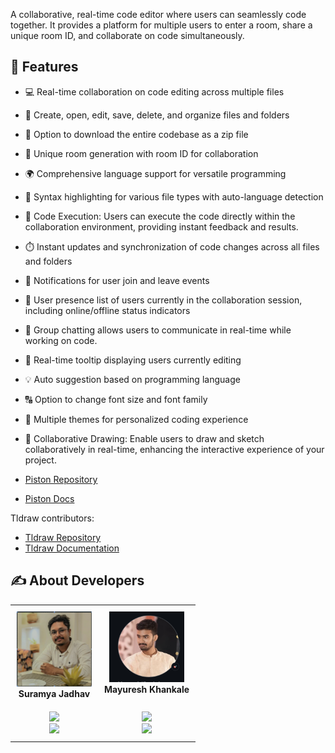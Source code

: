 A collaborative, real-time code editor where users can seamlessly code together. It provides a platform for multiple users to enter a room, share a unique room ID, and collaborate on code simultaneously.

## 🔮 Features

-   💻 Real-time collaboration on code editing across multiple files
-   📁 Create, open, edit, save, delete, and organize files and folders
-   💾 Option to download the entire codebase as a zip file
-   🚀 Unique room generation with room ID for collaboration
-   🌍 Comprehensive language support for versatile programming
-   🌈 Syntax highlighting for various file types with auto-language detection
-   🚀 Code Execution: Users can execute the code directly within the collaboration environment, providing instant feedback and results.
-   ⏱️ Instant updates and synchronization of code changes across all files and folders
-   📣 Notifications for user join and leave events
-   👥 User presence list of users currently in the collaboration session, including online/offline status indicators
-   💬 Group chatting allows users to communicate in real-time while working on code.
-   🎩 Real-time tooltip displaying users currently editing
-   💡 Auto suggestion based on programming language
-   🔠 Option to change font size and font family
-   🎨 Multiple themes for personalized coding experience
-   🎨 Collaborative Drawing: Enable users to draw and sketch collaboratively in real-time, enhancing the interactive experience of your project.

-   [Piston Repository](https://github.com/engineer-man/piston)
-   [Piston Docs](https://piston.readthedocs.io/en/latest/api-v2/)

Tldraw contributors:
-   [Tldraw Repository](https://github.com/tldraw/tldraw)
-   [Tldraw Documentation](https://tldraw.dev/)

## ✍️ About Developers

<table>
  <tbody>
    <tr>
      <td align="center" valign="top" style="padding : 10px">
        <img src="./images/suramya_photo.png" width="120px;" alt="Mayuresh Khankale"/>
        <br />
        <b>Suramya Jadhav</b>
      </td>
       <td align="center" valign="top" style="padding : 10px">
        <img src="./images/mayuresh_photo.png" width="120px;" alt="Mayuresh Khankale"/>
        <br />
        <b>Mayuresh Khankale</b>
      </td>
    </tr>
    <tr>
        <td align="center" style="padding : 10px">
            <a href="https://github.com/sahilatahar">
            <img src="https://img.shields.io/badge/GitHub-100000.svg?style=for-the-badge&logo=github&logoColor=white"/>
        </a>
        <br/>
        <a href="https://linkedin.com/in/sahilatahar">
            <img src="https://img.shields.io/badge/linkedin-%230077B5.svg?style=for-the-badge&logo=linkedin&logoColor=white"/>
        </a>
        </td>
        <td align="center" style="padding : 10px">
            <a href="https://github.com/sahilatahar">
            <img src="https://img.shields.io/badge/GitHub-100000.svg?style=for-the-badge&logo=github&logoColor=white"/>
        </a>
        <br/>
        <a href="https://linkedin.com/in/sahilatahar">
            <img src="https://img.shields.io/badge/linkedin-%230077B5.svg?style=for-the-badge&logo=linkedin&logoColor=white"/>
        </a>
        </td>
    </tr>

  </tbody>
</table>


<!-- <table>
  <tbody>
    <tr>
      <td align="center" valign="top">
        <img src="./images/mayuresh_photo.png" width="120px;" alt="Mayuresh Khankale"/>
        <br />
        <b>Mayuresh Khankale</b>
      </td>
    </tr>
    <tr>
        <td align="center">
            <a href="https://github.com/sahilatahar">
            <img src="https://img.shields.io/badge/GitHub-100000.svg?style=for-the-badge&logo=github&logoColor=white"/>
        </a>
        <br/>
        <a href="https://linkedin.com/in/sahilatahar">
            <img src="https://img.shields.io/badge/linkedin-%230077B5.svg?style=for-the-badge&logo=linkedin&logoColor=white"/>
        </a>
        </td>
    </tr>

  </tbody>
</table> -->
